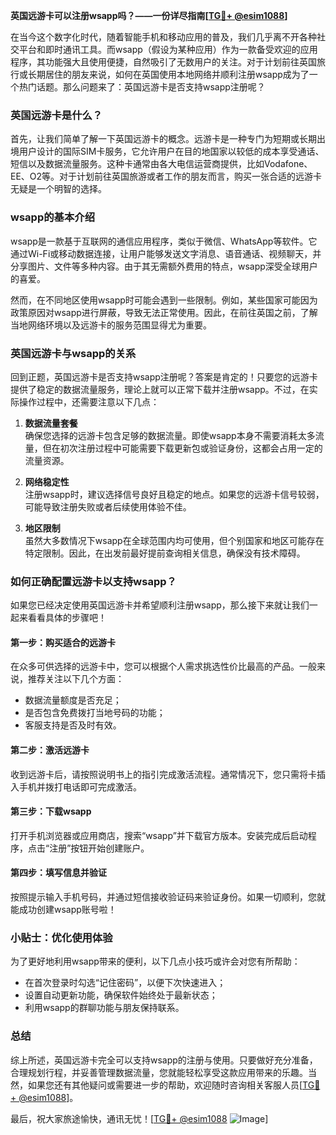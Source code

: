 **英国远游卡可以注册wsapp吗？——一份详尽指南[[TG💪+ @esim1088](https://t.me/s/esim1088)]**

在当今这个数字化时代，随着智能手机和移动应用的普及，我们几乎离不开各种社交平台和即时通讯工具。而wsapp（假设为某种应用）作为一款备受欢迎的应用程序，其功能强大且使用便捷，自然吸引了无数用户的关注。对于计划前往英国旅行或长期居住的朋友来说，如何在英国使用本地网络并顺利注册wsapp成为了一个热门话题。那么问题来了：英国远游卡是否支持wsapp注册呢？

### 英国远游卡是什么？

首先，让我们简单了解一下英国远游卡的概念。远游卡是一种专门为短期或长期出境用户设计的国际SIM卡服务，它允许用户在目的地国家以较低的成本享受通话、短信以及数据流量服务。这种卡通常由各大电信运营商提供，比如Vodafone、EE、O2等。对于计划前往英国旅游或者工作的朋友而言，购买一张合适的远游卡无疑是一个明智的选择。

### wsapp的基本介绍

wsapp是一款基于互联网的通信应用程序，类似于微信、WhatsApp等软件。它通过Wi-Fi或移动数据连接，让用户能够发送文字消息、语音通话、视频聊天，并分享图片、文件等多种内容。由于其无需额外费用的特点，wsapp深受全球用户的喜爱。

然而，在不同地区使用wsapp时可能会遇到一些限制。例如，某些国家可能因为政策原因对wsapp进行屏蔽，导致无法正常使用。因此，在前往英国之前，了解当地网络环境以及远游卡的服务范围显得尤为重要。

### 英国远游卡与wsapp的关系

回到正题，英国远游卡是否支持wsapp注册呢？答案是肯定的！只要您的远游卡提供了稳定的数据流量服务，理论上就可以正常下载并注册wsapp。不过，在实际操作过程中，还需要注意以下几点：

1. **数据流量套餐**  
   确保您选择的远游卡包含足够的数据流量。即使wsapp本身不需要消耗太多流量，但在初次注册过程中可能需要下载更新包或验证身份，这都会占用一定的流量资源。

2. **网络稳定性**  
   注册wsapp时，建议选择信号良好且稳定的地点。如果您的远游卡信号较弱，可能导致注册失败或者后续使用体验不佳。

3. **地区限制**  
   虽然大多数情况下wsapp在全球范围内均可使用，但个别国家和地区可能存在特定限制。因此，在出发前最好提前查询相关信息，确保没有技术障碍。

### 如何正确配置远游卡以支持wsapp？

如果您已经决定使用英国远游卡并希望顺利注册wsapp，那么接下来就让我们一起来看看具体的步骤吧！

#### 第一步：购买适合的远游卡
在众多可供选择的远游卡中，您可以根据个人需求挑选性价比最高的产品。一般来说，推荐关注以下几个方面：
- 数据流量额度是否充足；
- 是否包含免费拨打当地号码的功能；
- 客服支持是否及时有效。

#### 第二步：激活远游卡
收到远游卡后，请按照说明书上的指引完成激活流程。通常情况下，您只需将卡插入手机并拨打电话即可完成激活。

#### 第三步：下载wsapp
打开手机浏览器或应用商店，搜索“wsapp”并下载官方版本。安装完成后启动程序，点击“注册”按钮开始创建账户。

#### 第四步：填写信息并验证
按照提示输入手机号码，并通过短信接收验证码来验证身份。如果一切顺利，您就能成功创建wsapp账号啦！

### 小贴士：优化使用体验

为了更好地利用wsapp带来的便利，以下几点小技巧或许会对您有所帮助：
- 在首次登录时勾选“记住密码”，以便下次快速进入；
- 设置自动更新功能，确保软件始终处于最新状态；
- 利用wsapp的群聊功能与朋友保持联系。

### 总结

综上所述，英国远游卡完全可以支持wsapp的注册与使用。只要做好充分准备，合理规划行程，并妥善管理数据流量，您就能轻松享受这款应用带来的乐趣。当然，如果您还有其他疑问或需要进一步的帮助，欢迎随时咨询相关客服人员[[TG💪+ @esim1088](https://t.me/s/esim1088)]。

最后，祝大家旅途愉快，通讯无忧！[[TG💪+ @esim1088](https://t.me/s/esim1088) ![Image](https://i.postimg.cc/4NQfJmqS/Snipaste-2025-05-13-00-14-12.png)]